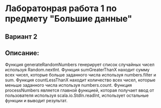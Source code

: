 # Лаборатонрая работа 1 по предмету "Большие данные"

## Вариант 2

## Описание: 

Функция generateRandomNumbers генерирует список случайных чисел используя Random.nextInt.
Функция sumGreaterThanX находит сумму всех чисел, которые больше заданного числа используя numbers.filter и sum. 
Функция countLessThanX находит количество всех чисел, которые меньше заданного числа используя numbers.count.
Функция processNumbers является главной функцией, которая получает ввод от пользователя используя scala.io.StdIn.readInt, использует остальные функции и выводит результат.
